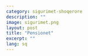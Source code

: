 ```yaml
---
category: sigurimet-shoqerore
description: ""
image: sigurimet.png
layout: post
title: "Pensionet"
excerpt: ""
lang: sq
---
```

<script>
var data = { topics: [
  {
    title: "Si përfitohet pensioni i pleqërisë",
    text: function(){ return $("#part1").html(); }
  },
  {
    title: "Të ardhurat nga pensioni i invaliditetit",
    text: function(){ return $("#part2").html(); }
  },
  {
    title: "Të ardhurat nga pensioni familjar",
    text: function(){ return $("#part3").html(); }
  }  
]};
</script>

<div id="part1" class="hidden">
</div>

<div id="part2" class="hidden">
</div>

<div id="part3" class="hidden">
</div>

<div class="post-content"></div>
